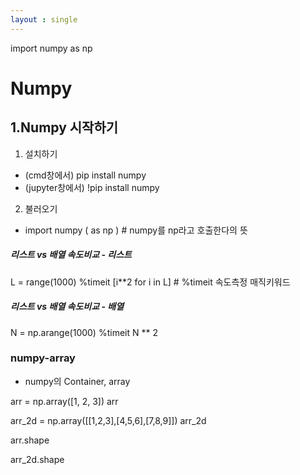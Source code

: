 ```yaml
---
layout : single
---
```

import numpy as np

# Numpy

## 1.Numpy 시작하기

1. 설치하기  
- (cmd창에서) pip install numpy  
- (jupyter창에서) !pip install numpy  
2. 불러오기
- import numpy ( as np ) # numpy를 np라고 호출한다의 뜻

##### 리스트 vs 배열 속도비교 - 리스트
L = range(1000)
%timeit [i**2 for i in L] # %timeit 속도측정 매직키워드

##### 리스트 vs 배열 속도비교 - 배열
N = np.arange(1000)
%timeit N ** 2

### numpy-array
- numpy의 Container, array

arr = np.array([1, 2, 3])
arr

arr_2d = np.array([[1,2,3],[4,5,6],[7,8,9]])
arr_2d

arr.shape

arr_2d.shape
